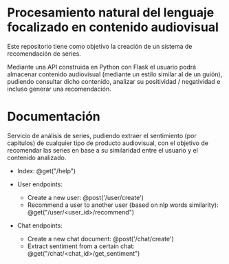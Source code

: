 # Procesamiento natural del lenguaje focalizado en contenido audiovisual
Este repositorio tiene como objetivo la creación de un sistema de recomendación de series.  

Mediante una API construida en Python con Flask el usuario podrá almacenar contenido audiovisual (mediante un estilo similar al de un guión), pudiendo consultar dicho contenido, analizar su positividad / negatividad e incluso generar una recomendación.

# Documentación
Servicio de análisis de series, pudiendo extraer el sentimiento (por capítulos) de cualquier tipo de producto audiovisual, con el objetivo de recomendar las series en base a su similaridad entre el usuario y el contenido analizado.

- Index: @get("/help")
- User endpoints:
  - Create a new user: @post('/user/create')
  - Recommend a user to another user (based on nlp words similarity): @get("/user/<user_id>/recommend")

- Chat endpoints:
  - Create a new chat document: @post('/chat/create')
  - Extract sentiment from a certain chat: @get("/chat/<chat_id>/get_sentiment")
